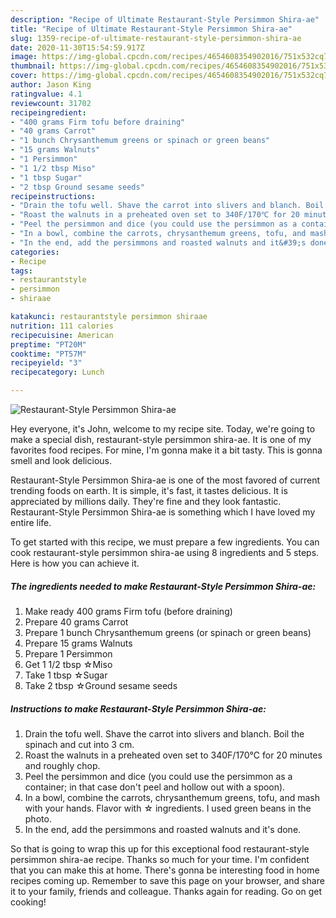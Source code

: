 ```yaml
---
description: "Recipe of Ultimate Restaurant-Style Persimmon Shira-ae"
title: "Recipe of Ultimate Restaurant-Style Persimmon Shira-ae"
slug: 1359-recipe-of-ultimate-restaurant-style-persimmon-shira-ae
date: 2020-11-30T15:54:59.917Z
image: https://img-global.cpcdn.com/recipes/4654608354902016/751x532cq70/restaurant-style-persimmon-shira-ae-recipe-main-photo.jpg
thumbnail: https://img-global.cpcdn.com/recipes/4654608354902016/751x532cq70/restaurant-style-persimmon-shira-ae-recipe-main-photo.jpg
cover: https://img-global.cpcdn.com/recipes/4654608354902016/751x532cq70/restaurant-style-persimmon-shira-ae-recipe-main-photo.jpg
author: Jason King
ratingvalue: 4.1
reviewcount: 31702
recipeingredient:
- "400 grams Firm tofu before draining"
- "40 grams Carrot"
- "1 bunch Chrysanthemum greens or spinach or green beans"
- "15 grams Walnuts"
- "1 Persimmon"
- "1 1/2 tbsp Miso"
- "1 tbsp Sugar"
- "2 tbsp Ground sesame seeds"
recipeinstructions:
- "Drain the tofu well. Shave the carrot into slivers and blanch. Boil the spinach and cut into 3 cm."
- "Roast the walnuts in a preheated oven set to 340F/170℃ for 20 minutes and roughly chop."
- "Peel the persimmon and dice (you could use the persimmon as a container; in that case don&#39;t peel and hollow out with a spoon)."
- "In a bowl, combine the carrots, chrysanthemum greens, tofu, and mash with your hands. Flavor with ☆ ingredients. I used green beans in the photo."
- "In the end, add the persimmons and roasted walnuts and it&#39;s done."
categories:
- Recipe
tags:
- restaurantstyle
- persimmon
- shiraae

katakunci: restaurantstyle persimmon shiraae 
nutrition: 111 calories
recipecuisine: American
preptime: "PT20M"
cooktime: "PT57M"
recipeyield: "3"
recipecategory: Lunch

---
```



![Restaurant-Style Persimmon Shira-ae](https://img-global.cpcdn.com/recipes/4654608354902016/751x532cq70/restaurant-style-persimmon-shira-ae-recipe-main-photo.jpg)

Hey everyone, it's John, welcome to my recipe site. Today, we're going to make a special dish, restaurant-style persimmon shira-ae. It is one of my favorites food recipes. For mine, I'm gonna make it a bit tasty. This is gonna smell and look delicious.



Restaurant-Style Persimmon Shira-ae is one of the most favored of current trending foods on earth. It is simple, it's fast, it tastes delicious. It is appreciated by millions daily. They're fine and they look fantastic. Restaurant-Style Persimmon Shira-ae is something which I have loved my entire life.


To get started with this recipe, we must prepare a few ingredients. You can cook restaurant-style persimmon shira-ae using 8 ingredients and 5 steps. Here is how you can achieve it.

<!--inarticleads1-->

##### The ingredients needed to make Restaurant-Style Persimmon Shira-ae:

1. Make ready 400 grams Firm tofu (before draining)
1. Prepare 40 grams Carrot
1. Prepare 1 bunch Chrysanthemum greens (or spinach or green beans)
1. Prepare 15 grams Walnuts
1. Prepare 1 Persimmon
1. Get 1 1/2 tbsp ☆Miso
1. Take 1 tbsp ☆Sugar
1. Take 2 tbsp ☆Ground sesame seeds




<!--inarticleads2-->

##### Instructions to make Restaurant-Style Persimmon Shira-ae:

1. Drain the tofu well. Shave the carrot into slivers and blanch. Boil the spinach and cut into 3 cm.
1. Roast the walnuts in a preheated oven set to 340F/170℃ for 20 minutes and roughly chop.
1. Peel the persimmon and dice (you could use the persimmon as a container; in that case don&#39;t peel and hollow out with a spoon).
1. In a bowl, combine the carrots, chrysanthemum greens, tofu, and mash with your hands. Flavor with ☆ ingredients. I used green beans in the photo.
1. In the end, add the persimmons and roasted walnuts and it&#39;s done.




So that is going to wrap this up for this exceptional food restaurant-style persimmon shira-ae recipe. Thanks so much for your time. I'm confident that you can make this at home. There's gonna be interesting food in home recipes coming up. Remember to save this page on your browser, and share it to your family, friends and colleague. Thanks again for reading. Go on get cooking!
